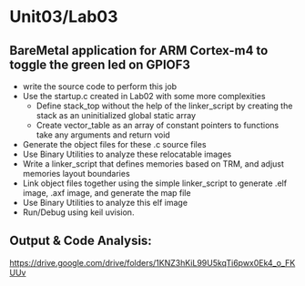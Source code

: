 # Unit03/Lab03
## BareMetal application for ARM Cortex-m4 to toggle the green led on GPIOF3
- write the source code to perform this job 
- Use the startup.c created in Lab02 with some more complexities
	- Define stack_top without the help of the linker_script by creating the stack as an uninitialized global static array
	- Create vector_table as an array of constant pointers to functions take any arguments and return void
- Generate the object files for these .c source files
- Use Binary Utilities to analyze these relocatable images
- Write a linker_script that defines memories based on TRM, and adjust memories layout boundaries 
- Link object files together using the simple linker_script to generate .elf image, .axf image, and generate the map file
- Use Binary Utilities to analyze this elf image
- Run/Debug using keil uvision.
## Output & Code Analysis:
https://drive.google.com/drive/folders/1KNZ3hKiL99U5kqTi6pwx0Ek4_o_FKUUv